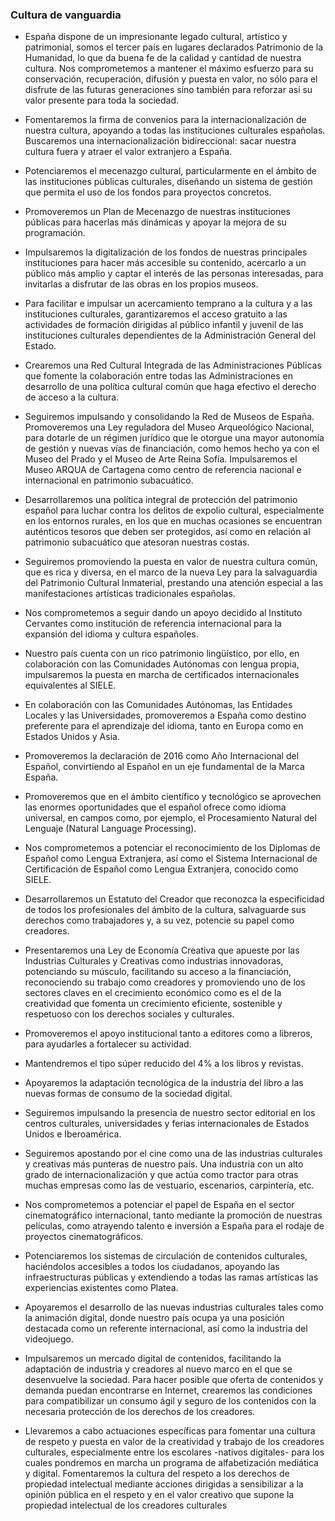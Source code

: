 ### Cultura de vanguardia

- España dispone de un impresionante legado cultural, artístico y patrimonial, somos el tercer país en
lugares declarados Patrimonio de la Humanidad, lo que da buena fe de la calidad y cantidad de nuestra
cultura. Nos comprometemos a mantener el máximo esfuerzo para su conservación, recuperación, difusión
y puesta en valor, no sólo para el disfrute de las futuras generaciones sino también para reforzar
así su valor presente para toda la sociedad.

- Fomentaremos la firma de convenios para la internacionalización de nuestra cultura, apoyando a
todas las instituciones culturales españolas. Buscaremos una internacionalización bidireccional: sacar
nuestra cultura fuera y atraer el valor extranjero a España.

- Potenciaremos el mecenazgo cultural, particularmente en el ámbito de las instituciones públicas culturales,
diseñando un sistema de gestión que permita el uso de los fondos para proyectos concretos.

- Promoveremos un Plan de Mecenazgo de nuestras instituciones públicas para hacerlas más dinámicas y
apoyar la mejora de su programación.

- Impulsaremos la digitalización de los fondos de nuestras principales instituciones para hacer más accesible
su contenido, acercarlo a un público más amplio y captar el interés de las personas interesadas,
para invitarlas a disfrutar de las obras en los propios museos.

- Para facilitar e impulsar un acercamiento temprano a la cultura y a las instituciones culturales, garantizaremos
el acceso gratuito a las actividades de formación dirigidas al público infantil y juvenil de las
instituciones culturales dependientes de la Administración General del Estado.

- Crearemos una Red Cultural Integrada de las Administraciones Públicas que fomente la colaboración
entre todas las Administraciones en desarrollo de una política cultural común que haga efectivo el derecho
de acceso a la cultura.

- Seguiremos impulsando y consolidando la Red de Museos de España. Promoveremos una Ley reguladora
del Museo Arqueológico Nacional, para dotarle de un régimen jurídico que le otorgue una mayor
autonomía de gestión y nuevas vías de financiación, como hemos hecho ya con el Museo del Prado y el
Museo de Arte Reina Sofía. Impulsaremos el Museo ARQUA de Cartagena como centro de referencia
nacional e internacional en patrimonio subacuático.

- Desarrollaremos una política integral de protección del patrimonio español para luchar contra los
delitos de expolio cultural, especialmente en los entornos rurales, en los que en muchas ocasiones se
encuentran auténticos tesoros que deben ser protegidos, así como en relación al patrimonio subacuático
que atesoran nuestras costas.

- Seguiremos promoviendo la puesta en valor de nuestra cultura común, que es rica y diversa, en el marco
de la nueva Ley para la salvaguardia del Patrimonio Cultural Inmaterial, prestando una atención especial
a las manifestaciones artísticas tradicionales españolas.

- Nos comprometemos a seguir dando un apoyo decidido al Instituto Cervantes como institución de
referencia internacional para la expansión del idioma y cultura españoles.

- Nuestro país cuenta con un rico patrimonio lingüístico, por ello, en colaboración con las Comunidades
Autónomas con lengua propia, impulsaremos la puesta en marcha de certificados internacionales equivalentes
al SIELE.

- En colaboración con las Comunidades Autónomas, las Entidades Locales y las Universidades, promoveremos
a España como destino preferente para el aprendizaje del idioma, tanto en Europa como en
Estados Unidos y Asia.

- Promoveremos la declaración de 2016 como Año Internacional del Español, convirtiendo al Español en
un eje fundamental de la Marca España.

- Promoveremos que en el ámbito científico y tecnológico se aprovechen las enormes oportunidades que
el español ofrece como idioma universal, en campos como, por ejemplo, el Procesamiento Natural del
Lenguaje (Natural Language Processing).

- Nos comprometemos a potenciar el reconocimiento de los Diplomas de Español como Lengua Extranjera,
así como el Sistema Internacional de Certificación de Español como Lengua Extranjera, conocido
como SIELE.

- Desarrollaremos un Estatuto del Creador que reconozca la especificidad de todos los profesionales del
ámbito de la cultura, salvaguarde sus derechos como trabajadores y, a su vez, potencie su papel como
creadores.

- Presentaremos una Ley de Economía Creativa que apueste por las Industrias Culturales y Creativas
como industrias innovadoras, potenciando su músculo, facilitando su acceso a la financiación, reconociendo
su trabajo como creadores y promoviendo uno de los sectores claves en el crecimiento económico como es el de la creatividad que fomenta un crecimiento eficiente, sostenible y respetuoso con los
derechos sociales y culturales.

- Promoveremos el apoyo institucional tanto a editores como a libreros, para ayudarles a fortalecer
su actividad.

- Mantendremos el tipo súper reducido del 4% a los libros y revistas.

- Apoyaremos la adaptación tecnológica de la industria del libro a las nuevas formas de consumo de la
sociedad digital.

- Seguiremos impulsando la presencia de nuestro sector editorial en los centros culturales, universidades
y ferias internacionales de Estados Unidos e Iberoamérica.

- Seguiremos apostando por el cine como una de las industrias culturales y creativas más punteras de
nuestro país. Una industria con un alto grado de internacionalización y que actúa como tractor para
otras muchas empresas como las de vestuario, escenarios, carpintería, etc.

- Nos comprometemos a potenciar el papel de España en el sector cinematográfico internacional, tanto
mediante la promoción de nuestras películas, como atrayendo talento e inversión a España para el rodaje
de proyectos cinematográficos.

- Potenciaremos los sistemas de circulación de contenidos culturales, haciéndolos accesibles a todos
los ciudadanos, apoyando las infraestructuras públicas y extendiendo a todas las ramas artísticas las
experiencias existentes como Platea.

- Apoyaremos el desarrollo de las nuevas industrias culturales tales como la animación digital, donde
nuestro país ocupa ya una posición destacada como un referente internacional, así como la industria del
videojuego.

- Impulsaremos un mercado digital de contenidos, facilitando la adaptación de industria y creadores al
nuevo marco en el que se desenvuelve la sociedad. Para hacer posible que oferta de contenidos y demanda
puedan encontrarse en Internet, crearemos las condiciones para compatibilizar un consumo ágil
y seguro de los contenidos con la necesaria protección de los derechos de los creadores.

- Llevaremos a cabo actuaciones específicas para fomentar una cultura de respeto y puesta en valor de
la creatividad y trabajo de los creadores culturales, especialmente entre los escolares -nativos digitales-
para los cuales pondremos en marcha un programa de alfabetización mediática y digital. Fomentaremos
la cultura del respeto a los derechos de propiedad intelectual mediante acciones dirigidas a
sensibilizar a la opinión pública en el respeto y en el valor creativo que supone la propiedad intelectual
de los creadores culturales
